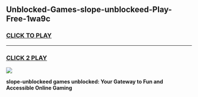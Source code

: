 
## Unblocked-Games-slope-unblockeed-Play-Free-1wa9c
<h3>
<a href="https://premium76.site?title=slope-unblockeed&ref=20M">CLICK TO PLAY</a></h3>
<hr>

<h3>
<a href="https://premium76.site?title=slope-unblockeed&ref=20M">CLICK 2 PLAY</a>
  
</h3>

<a href="https://premium76.site?title=slope-unblockeed&ref=19M"><img src="https://clearcache.store/games.png"></a>


**slope-unblockeed games unblocked: Your Gateway to Fun and Accessible Online Gaming**
